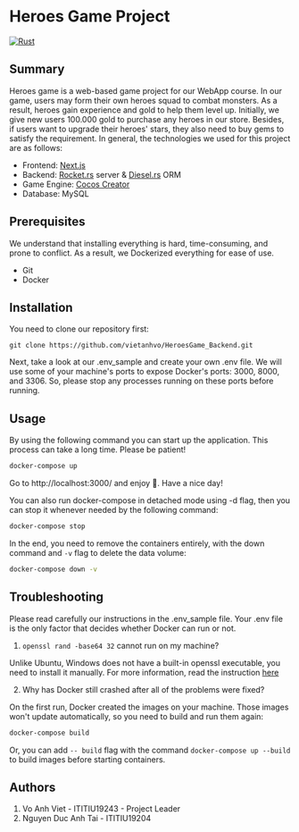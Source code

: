 # Heroes Game Project

[![Rust](https://github.com/vietanhvo/HeroesGame_Backend/actions/workflows/rust.yml/badge.svg?branch=main)](https://github.com/vietanhvo/HeroesGame_Backend/actions/workflows/rust.yml)

## Summary

Heroes game is a web-based game project for our WebApp course. In our game, users may form their own heroes squad to combat monsters. As a result, heroes gain experience and gold to help them level up. Initially, we give new users 100.000 gold to purchase any heroes in our store. Besides, if users want to upgrade their heroes' stars, they also need to buy gems to satisfy the requirement. In general, the technologies we used for this project are as follows:
* Frontend: [Next.js](https://nextjs.org/)
* Backend: [Rocket.rs](https://rocket.rs/) server & [Diesel.rs](https://diesel.rs/) ORM
* Game Engine: [Cocos Creator](https://www.cocos.com/en/)
* Database: MySQL 

## Prerequisites

We understand that installing everything is hard, time-consuming, and prone to conflict. As a result, we Dockerized everything for ease of use.
* Git
* Docker

## Installation

You need to clone our repository first:
```git
git clone https://github.com/vietanhvo/HeroesGame_Backend.git
```
Next, take a look at our .env_sample and create your own .env file. We will use some of your machine's ports to expose Docker's ports: 3000, 8000, and 3306. So, please stop any processes running on these ports before running.

## Usage

By using the following command you can start up the application. This process can take a long time. Please be patient!
```sh
docker-compose up
```
Go to http://localhost:3000/ and enjoy :beers:. Have a nice day!

You can also run docker-compose in detached mode using -d flag, then you can stop it whenever needed by the following command:
```sh
docker-compose stop
```
In the end, you need to remove the containers entirely, with the down command and `-v` flag to delete the data volume:
```sh
docker-compose down -v
```

## Troubleshooting

Please read carefully our instructions in the .env_sample file. Your .env file is the only factor that decides whether Docker can run or not.
1. `openssl rand -base64 32` cannot run on my machine?

Unlike Ubuntu, Windows does not have a built-in openssl executable, you need to install it manually. For more information, read the instruction [here](https://www.openssl.org/source/)

2. Why has Docker still crashed after all of the problems were fixed?

On the first run, Docker created the images on your machine. Those images won't update automatically, so you need to build and run them again:
```sh
docker-compose build
```
Or, you can add `-- build` flag with the command `docker-compose up --build` to build images before starting containers.

## Authors
1. Vo Anh Viet - ITITIU19243 - Project Leader
2. Nguyen Duc Anh Tai - ITITIU19204
